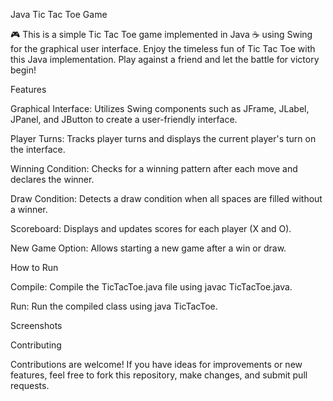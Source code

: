 Java Tic Tac Toe Game

🎮 This is a simple Tic Tac Toe game implemented in Java ☕️  using Swing for the graphical user interface. Enjoy the timeless fun of Tic Tac Toe with this Java implementation. Play against a friend and let the battle for victory begin!  


Features

Graphical Interface: Utilizes Swing components such as JFrame, JLabel, JPanel, and JButton to create a user-friendly interface.

Player Turns: Tracks player turns and displays the current player's turn on the interface.

Winning Condition: Checks for a winning pattern after each move and declares the winner.

Draw Condition: Detects a draw condition when all spaces are filled without a winner.

Scoreboard: Displays and updates scores for each player (X and O).

New Game Option: Allows starting a new game after a win or draw.


How to Run

Compile: Compile the TicTacToe.java file using javac TicTacToe.java.

Run: Run the compiled class using java TicTacToe.


Screenshots



Contributing

Contributions are welcome! If you have ideas for improvements or new features, feel free to fork this repository, make changes, and submit pull requests.
